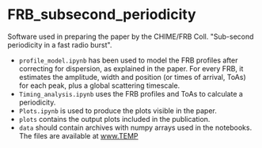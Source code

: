 # FRB_subsecond_periodicity

Software used in preparing the paper by the CHIME/FRB Coll. "Sub-second periodicity in a fast radio burst".

- `profile_model.ipynb` has been used to model the FRB profiles after correcting for dispersion, as explained in the paper. For every FRB, it estimates the amplitude, width and position (or times of arrival, ToAs) for each peak, plus a global scattering timescale.
- `Timing_analysis.ipynb` uses the FRB profiles and ToAs to calculate a periodicity.
- `Plots.ipynb` is used to produce the plots visible in the paper.
- `plots` contains the output plots included in the publication.
- `data` should contain archives with numpy arrays used in the notebooks. The files are available at www.TEMP
